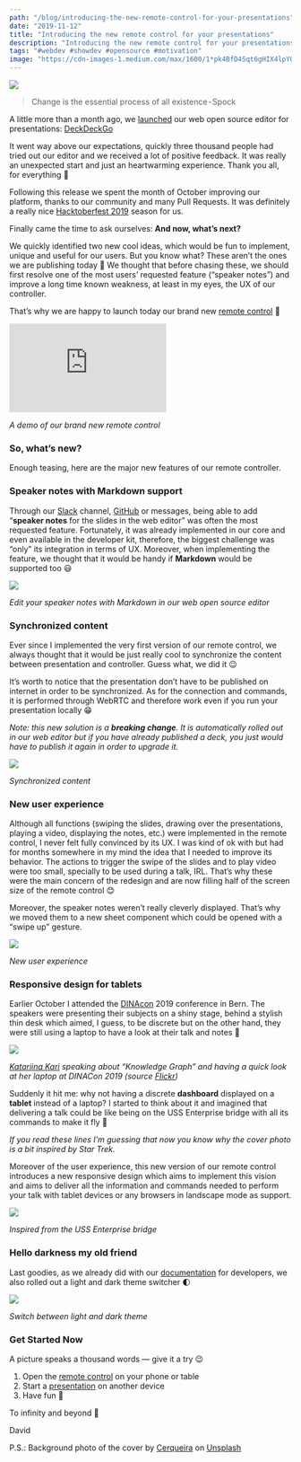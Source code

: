 ```yaml
---
path: "/blog/introducing-the-new-remote-control-for-your-presentations"
date: "2019-11-12"
title: "Introducing the new remote control for your presentations"
description: "Introducing the new remote control for your presentations developed with the web open source editor DeckDeckGo"
tags: "#webdev #showdev #opensource #motivation"
image: "https://cdn-images-1.medium.com/max/1600/1*pk4BfD4Sqt6gHIX4lpYO8g.png"
---
```


![](https://cdn-images-1.medium.com/max/1600/1*pk4BfD4Sqt6gHIX4lpYO8g.png)

> Change is the essential process of all existence - Spock

A little more than a month ago, we [launched](https://daviddalbusco.com/blog/introducing-deckdeckgo-the-web-open-source-editor-for-presentations) our web open source editor for presentations: [DeckDeckGo](https://deckdeckgo.com)

It went way above our expectations, quickly three thousand people had tried out our editor and we received a lot of positive feedback. It was really an unexpected start and just an heartwarming experience. Thank you all, for everything 🙏

Following this release we spent the month of October improving our platform, thanks to our community and many Pull Requests. It was definitely a really nice [Hacktoberfest 2019](https://hacktoberfest.digitalocean.com) season for us.

Finally came the time to ask ourselves: **And now, what’s next?**

We quickly identified two new cool ideas, which would be fun to implement, unique and useful for our users. But you know what? These aren’t the ones we are publishing today 🤣 We thought that before chasing these, we should first resolve one of the most users’ requested feature (“speaker notes”) and improve a long time known weakness, at least in my eyes, the UX of our controller.

That’s why we are happy to launch today our brand new [remote control](https://deckdeckgo.app)  🎉

<iframe width="280" height="158" src="https://www.youtube.com/embed/PnSNT5WpauE" frameborder="0" allow="accelerometer; autoplay; encrypted-media; gyroscope; picture-in-picture" allowfullscreen></iframe>

*A demo of our brand new remote control*

### So, what’s new?

Enough teasing, here are the major new features of our remote controller.

### Speaker notes with Markdown support

Through our [Slack](https://join.slack.com/t/deckdeckgo/shared_invite/enQtNzM0NjMwOTc3NTI0LTBlNmFhODNhYmRkMWUxZmU4ZTQ2MDJiNjlmYWZiODNjMDU5OGRjYThlZmZjMTc5YmQ3MzUzMDlhMzk0ZDgzMDY) channel, [GitHub](https://github.com/deckgo/deckdeckgo/projects/4) or messages, being able to add “**speaker notes** for the slides in the web editor” was often the most requested feature. Fortunately, it was already implemented in our core and even available in the developer kit, therefore, the biggest challenge was “only” its integration in terms of UX. Moreover, when implementing the feature, we thought that it would be handy if **Markdown** would be supported too 😃

![](https://cdn-images-1.medium.com/max/1600/1*uKHylyasNOXQu3W3Uc7uhw.png)

*Edit your speaker notes with Markdown in our web open source editor*

### Synchronized content

Ever since I implemented the very first version of our remote control, we always thought that it would be just really cool to synchronize the content between presentation and controller. Guess what, we did it 😉

It’s worth to notice that the presentation don’t have to be published on internet in order to be synchronized. As for the connection and commands, it is performed through WebRTC and therefore work even if you run your presentation locally 😁

*Note: this new solution is a **breaking change**. It is automatically rolled out in our web editor but if you have already published a deck, you just would have to publish it again in order to upgrade it.*

![](https://cdn-images-1.medium.com/max/1600/1*NfYAdoMvNHAuaMOf809-iA.png)

*Synchronized content*

### New user experience

Although all functions (swiping the slides, drawing over the presentations, playing a video, displaying the notes, etc.) were implemented in the remote control, I never felt fully convinced by its UX. I was kind of ok with but had for months somewhere in my mind the idea that I needed to improve its behavior. The actions to trigger the swipe of the slides and to play video were too small, specially to be used during a talk, IRL. That’s why these were the main concern of the redesign and are now filling half of the screen size of the remote control 😊

Moreover, the speaker notes weren’t really cleverly displayed. That’s why we moved them to a new sheet component which could be opened with a “swipe up” gesture.

![](https://cdn-images-1.medium.com/max/1600/1*pQx-i5jfIdweWYTIu_9KzQ.gif)

*New user experience*

### Responsive design for tablets

Earlier October I attended the [DINAcon](https://dinacon.ch) 2019 conference in Bern. The speakers were presenting their subjects on a shiny stage, behind a stylish thin desk which aimed, I guess, to be discrete but on the other hand, they were still using a laptop to have a look at their talk and notes 🤔

![](https://cdn-images-1.medium.com/max/1600/1*iXSRsFNZUOItDFyevXYsqQ.png)

*[Katariina Kari](https://twitter.com/katsi111) speaking about “Knowledge Graph” and having a quick look at her laptop at DINACon 2019 (source [Flickr](https://www.flickr.com/photos/140845441@N04/48947571397/in/album-72157711466719708))*

Suddenly it hit me: why not having a discrete **dashboard** displayed on a **tablet** instead of a laptop? I started to think about it and imagined that delivering a talk could be like being on the USS Enterprise bridge with all its commands to make it fly 🤣

*If you read these lines I’m guessing that now you know why the cover photo is a bit inspired by Star Trek.*

Moreover of the user experience, this new version of our remote control introduces a new responsive design which aims to implement this vision and aims to deliver all the information and commands needed to perform your talk with tablet devices or any browsers in landscape mode as support.

![](https://cdn-images-1.medium.com/max/1600/1*Nhax5Zz-ReP2Qq0E3mOjqQ.gif)

*Inspired from the USS Enterprise bridge*

### Hello darkness my old friend

Last goodies, as we already did with our [documentation](https://docs.deckdeckgo.com) for developers, we also rolled out a light and dark theme switcher 🌓

![](https://cdn-images-1.medium.com/max/1600/1*k_xss5uP7Jeb5zAK7hAwmQ.gif)

*Switch between light and dark theme*

### Get Started Now

A picture speaks a thousand words — give it a try 😉

1. Open the [remote control](https://deckdeckgo.app) on your phone or table
2. Start a [presentation](https://beta.deckdeckgo.io/daviddalbusco/introducing-the-new-deckdeckgo-remotecontrol/) on another device
3. Have fun 🎉

To infinity and beyond 🚀

David

P.S.: Background photo of the cover by [Cerqueira](https://unsplash.com/@shotbycerqueira?utm_source=unsplash&utm_medium=referral&utm_content=creditCopyText) on [Unsplash](https://unsplash.com/?utm_source=unsplash&utm_medium=referral&utm_content=creditCopyText)
